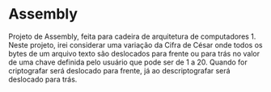 # Assembly
Projeto de Assembly, feita para cadeira de arquitetura de computadores 1.
Neste projeto, irei considerar uma variação da Cifra de César onde todos os bytes de um 
arquivo texto são deslocados para frente ou para trás no valor de uma chave definida pelo usuário que pode ser de 1 
a 20. Quando for criptografar será deslocado para frente, já ao descriptografar será deslocado para trás.

